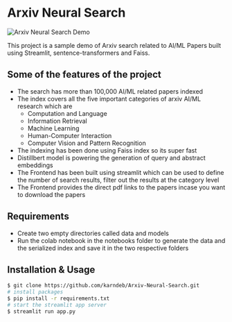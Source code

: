 # Arxiv Neural Search
![Arxiv Neural Search Demo](https://github.com/karndeb/Arxiv-Neural-Search/blob/master/demo/animation_demo.gif)

This project is a sample demo of Arxiv search related to AI/ML Papers built using Streamlit, sentence-transformers and Faiss. 


## Some of the features of the project

- The search has more than 100,000 AI/ML related papers indexed 
- The index covers all the five important categories of arxiv AI/ML research which are 
  - Computation and Language 
  - Information Retrieval 
  - Machine Learning 
  - Human-Computer Interaction
  - Computer Vision and Pattern Recognition
- The indexing has been done using Faiss index so its super fast
- Distillbert model is powering the generation of query and abstract embeddings 
- The Frontend has been built using streamlit which can be used to define the number of search results, filter out the results at the category level
- The Frontend provides the direct pdf links to the papers incase you want to download the papers 

## Requirements
- Create two empty directories called data and models
- Run the colab notebook in the notebooks folder to generate the data and the serialized index and save it in the two respective folders

## Installation & Usage

```bash
$ git clone https://github.com/karndeb/Arxiv-Neural-Search.git
# install packages
$ pip install -r requirements.txt
# start the streamlit app server
$ streamlit run app.py
